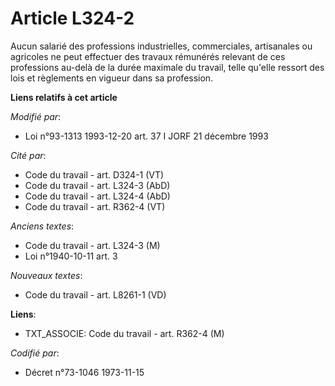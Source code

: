 # Article L324-2

Aucun salarié des professions industrielles, commerciales, artisanales ou agricoles ne peut effectuer des travaux rémunérés
relevant de ces professions au-delà de la durée maximale du travail, telle qu'elle ressort des lois et règlements en vigueur
dans sa profession.

**Liens relatifs à cet article**

_Modifié par_:

  - Loi n°93-1313 1993-12-20 art. 37 I JORF 21 décembre 1993

_Cité par_:

  - Code du travail - art. D324-1 (VT)
  - Code du travail - art. L324-3 (AbD)
  - Code du travail - art. L324-4 (AbD)
  - Code du travail - art. R362-4 (VT)

_Anciens textes_:

  - Code du travail - art. L324-3 (M)
  - Loi n°1940-10-11 art. 3

_Nouveaux textes_:

  - Code du travail - art. L8261-1 (VD)

**Liens**:

  - TXT_ASSOCIE: Code du travail - art. R362-4 (M)

_Codifié par_:

  - Décret n°73-1046 1973-11-15
